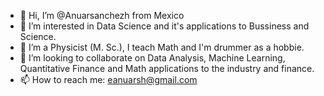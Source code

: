 - 👋 Hi, I’m @Anuarsanchezh from Mexico
- 👀 I’m interested in Data Science and it's applications to Bussiness and Science.
- 🌱 I’m a Physicist (M. Sc.), I teach Math and I'm drummer as a hobbie.
- 💞️ I’m looking to collaborate on Data Analysis, Machine Learning, Quantitative Finance and Math applications to the industry and finance.
- 📫 How to reach me: eanuarsh@gmail.com

<!---
Anuarsanchezh/Anuarsanchezh is a ✨ special ✨ repository because its `README.md` (this file) appears on your GitHub profile.
You can click the Preview link to take a look at your changes.
--->
